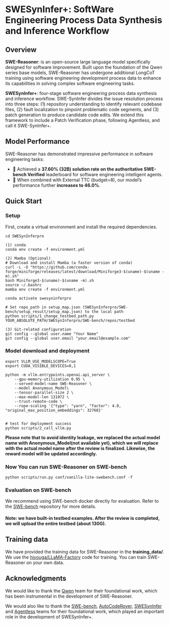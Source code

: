 # SWESynInfer+: SoftWare Engineering Process Data Synthesis and Inference Workflow

## Overview

**SWE-Reasoner**:  is an open-source large language model specifically designed for software improvement. Built upon the foundation of the Qwen series base models, SWE-Reasoner has undergone additional LongCoT training using software engineering development process data to enhance its capabilities in solving complex software engineering tasks.

**SWESynInfer+**: four-stage software engineering process data synthesis and inference workflow. SWE-SynInfer divides the issue resolution process into three steps: (1) repository understanding to identify relevant codebase files, (2) fault localization to pinpoint problematic code segments, and (3) patch generation to produce candidate code edits. We extend this framework to include a Patch Verification phase, following Agentless, and call it SWE-SynInfer+.

## Model Performance

SWE-Reasoner has demonstrated impressive performance in software engineering tasks:

- 🌟 Achieved a **37.60% (32B) solution rate on the authoritative SWE-bench Verified** leaderboard for software engineering intelligent agents.
- 🌟 When combined with External TTC (budget=8), our model’s performance further **increases to 46.0%**.


## Quick Start
### Setup
First, create a virtual environment and install the required dependencies.
```
cd SWESynInferpro

(1) conda
conda env create -f environment.yml

(2) Mamba (Optional)
# Download and install Mamba (a faster version of conda)
curl -L -O "https://github.com/conda-forge/miniforge/releases/latest/download/Miniforge3-$(uname)-$(uname -m).sh"
bash Miniforge3-$(uname)-$(uname -m).sh
source ~/.bashrc
mamba env create -f environment.yml

conda activate swesyninferpro

# Set repo_path in setup_map.json (SWESynInferpro/SWE-bench/setup_result/setup_map.json) to the local path
python scripts/1_change_testbed_path.py YOUR_ABSOLUTE_PATH/SWESynInferpro/SWE-bench/repos/testbed

(3) Git-related configuration
git config --global user.name "Your Name"
git config --global user.email "your.email@example.com"

```
### Model download and deployment
```
export VLLM_USE_MODELSCOPE=True
export CUDA_VISIBLE_DEVICES=0,1

python -m vllm.entrypoints.openai.api_server \
    --gpu-memory-utilization 0.95 \
    --served-model-name SWE-Reasoner \
    --model Anonymous_Model\
    --tensor-parallel-size 2 \
    --max-model-len 131072 \
    --trust-remote-code \
    --rope-scaling '{"type": "yarn", "factor": 4.0, "original_max_position_embeddings": 32768}'


# test for deployment success
python scripts/2_call_vllm.py
```
**Please note that to avoid identity leakage, we replaced the actual model name with Anonymous_Model(not available yet), which we will replace with the actual model name after the review is finalized. Likewise, the reward model will be updated accordingly.**


### Now You can run SWE-Reasoner on SWE-bench
```
python scripts/run.py conf/vanilla-lite-swebench.conf -f
```
### Evaluation on SWE-bench
We recommend using SWE-bench docker directly for evaluation.
Refer to the [SWE-bench](https://github.com/princeton-nlp/SWE-bench) repository for more details.

#### Note: we have built-in testbed examples. After the review is completed, we will upload the entire testbed (about 130G).


## Training data
We have provided the training data for SWE-Reasoner in the **training_data/**. We use the [hiyouga/LLaMA-Factory](https://github.com/hiyouga/LLaMA-Factory) code for training. 
You can train SWE-Reasoner on your own data. 

## Acknowledgments

We would like to thank the [Qwen](https://github.com/QwenLM/Qwen2.5) team for their foundational work, which has been instrumental in the development of SWE-Reasoner.

We would also like to thank the [SWE-bench](https://github.com/princeton-nlp/SWE-bench), [AutoCodeRover](https://github.com/nus-apr/auto-code-rover), [SWESynInfer](https://github.com/LingmaTongyi/Lingma-SWE-GPT) and [Agentless](https://github.com/OpenAutoCoder/Agentless) teams for their foundational work, which played an important role in the development of SWESynInfer+.


